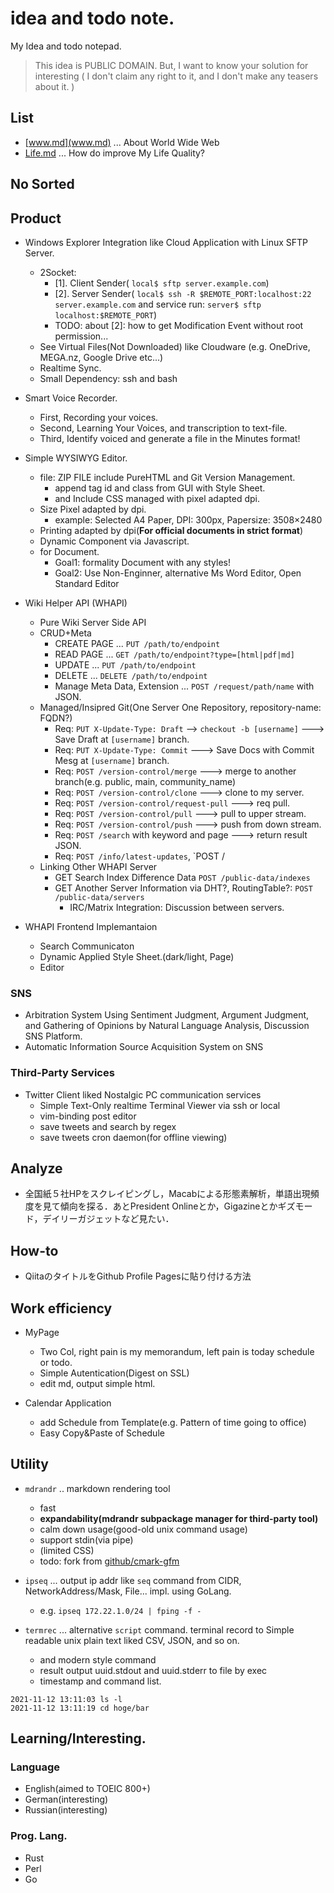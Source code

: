 # idea and todo note.
My Idea and todo notepad.

> This idea is PUBLIC DOMAIN.
> But, I want to know your solution for interesting
> ( I don't claim any right to it, and I don't make any teasers about it. )

## List

- [www.md](www.md) ... About World Wide Web
- [Life.md](Life.md) ... How do improve My Life Quality?


## No Sorted

## Product

- Windows Explorer Integration like Cloud Application with Linux SFTP Server.
  - 2Socket:
    - [1]. Client Sender( `local$ sftp server.example.com`)
    - [2]. Server Sender( `local$ ssh -R $REMOTE_PORT:localhost:22 server.example.com` and service run: `server$ sftp localhost:$REMOTE_PORT`)
    - TODO: about [2]: how to get Modification Event without root permission...
  - See Virtual Files(Not Downloaded) like Cloudware (e.g. OneDrive, MEGA.nz, Google Drive etc...)
  - Realtime Sync.
  - Small Dependency: ssh and bash

- Smart Voice Recorder.
  - First, Recording your voices.
  - Second, Learning Your Voices, and transcription to text-file.
  - Third, Identify voiced and generate a file in the Minutes format!

- Simple WYSIWYG Editor.
  - file: ZIP FILE include PureHTML and Git Version Management.
    - append tag id and class from GUI with Style Sheet.
    - and Include CSS managed with pixel adapted dpi.
  - Size Pixel adapted by dpi.
    - example: Selected A4 Paper, DPI: 300px, Papersize: 3508×2480
  - Printing adapted by dpi(**For official documents in strict format**)
  - Dynamic Component via Javascript.
  - for Document.
    - Goal1: formality Document with any styles!
    - Goal2: Use Non-Enginner, alternative Ms Word Editor, Open Standard Editor

- Wiki Helper API (WHAPI)
  - Pure Wiki Server Side API
  - CRUD+Meta
    - CREATE PAGE ... `PUT /path/to/endpoint`
    - READ PAGE ... `GET /path/to/endpoint?type=[html|pdf|md]`
    - UPDATE ... `PUT /path/to/endpoint`
    - DELETE ... `DELETE /path/to/endpoint`
    - Manage Meta Data, Extension ... `POST /request/path/name` with JSON.
  - Managed/Insipred Git(One Server One Repository, repository-name: FQDN?)
    - Req: `PUT X-Update-Type: Draft` --> `checkout -b [username]` ---> Save Draft at `[username]` branch.
    - Req: `PUT X-Update-Type: Commit` ---> Save Docs with Commit Mesg at `[username]` branch.
    - Req: `POST /version-control/merge` ---> merge to another branch(e.g. public, main, community_name)
    - Req: `POST /version-control/clone` ---> clone to my server.
    - Req: `POST /version-control/request-pull` ---> req pull.
    - Req: `POST /version-control/pull` ---> pull to upper stream.
    - Req: `POST /version-control/push` ---> push from down stream.
    - Req: `POST /search` with keyword and page ---> return result JSON.
    - Req: `POST /info/latest-updates`, `POST /
  - Linking Other WHAPI Server
    - GET Search Index Difference Data `POST /public-data/indexes`
    - GET Another Server Information via DHT?, RoutingTable?:  `POST /public-data/servers`
      - IRC/Matrix Integration: Discussion between servers.

- WHAPI Frontend Implemantaion
  - Search Communicaton
  - Dynamic Applied Style Sheet.(dark/light, Page)
  - Editor

### SNS

- Arbitration System Using Sentiment Judgment, Argument Judgment, and Gathering of Opinions by Natural Language Analysis, Discussion SNS Platform.
- Automatic Information Source Acquisition System on SNS

### Third-Party Services

- Twitter Client liked Nostalgic PC communication services
  - Simple Text-Only realtime Terminal Viewer via ssh or local
  - vim-binding post editor
  - save tweets and search by regex
  - save tweets cron daemon(for offline viewing)

## Analyze

- 全国紙５社HPをスクレイピングし，Macabによる形態素解析，単語出現頻度を見て傾向を探る．あとPresident Onlineとか，Gigazineとかギズモード，デイリーガジェットなど見たい．

## How-to

- QiitaのタイトルをGithub Profile Pagesに貼り付ける方法

## Work efficiency

- MyPage
  - Two Col, right pain is my memorandum, left pain is today schedule or todo.
  - Simple Autentication(Digest on SSL)
  - edit md, output simple html.
  
- Calendar Application
  - add Schedule from Template(e.g. Pattern of time going to office)
  - Easy Copy&Paste of Schedule


## Utility

- `mdrandr` .. markdown rendering tool
  - fast
  - **expandability(mdrandr subpackage manager for third-party tool)**
  - calm down usage(good-old unix command usage)
  - support stdin(via pipe)
  - (limited CSS)
  - todo: fork from [github/cmark-gfm](https://github.com/github/cmark-gfm)

- `ipseq` ... output ip addr like `seq` command from CIDR, NetworkAddress/Mask, File... impl. using GoLang.
  - e.g. `ipseq 172.22.1.0/24 | fping -f -` 

- `termrec` ... alternative `script` command. terminal record to Simple readable unix plain text liked CSV, JSON, and so on.
  - and modern style command
  - result output uuid.stdout and uuid.stderr to file by exec
  - timestamp and command list.
 
 ```
 2021-11-12 13:11:03 ls -l
 2021-11-12 13:11:19 cd hoge/bar
 ```

## Learning/Interesting.

### Language

- English(aimed to TOEIC 800+)
- German(interesting)
- Russian(interesting)

### Prog. Lang.

- Rust
- Perl
- Go
